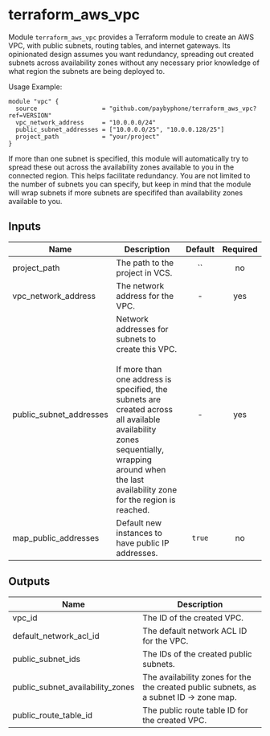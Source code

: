 # terraform_aws_vpc

Module `terraform_aws_vpc` provides a Terraform module to create an AWS VPC,
with public subnets, routing tables, and internet gateways. Its
opinionated design assumes you want redundancy, spreading out created
subnets across availability zones without any necessary prior knowledge of
what region the subnets are being deployed to.

Usage Example:

    module "vpc" {
      source                  = "github.com/paybyphone/terraform_aws_vpc?ref=VERSION"
      vpc_network_address     = "10.0.0.0/24"
      public_subnet_addresses = ["10.0.0.0/25", "10.0.0.128/25"]
      project_path            = "your/project"
    }

If more than one subnet is specified, this module will automatically
try to spread these out across the availability zones available to you
in the connected region. This helps facilitate redundancy. You are not
limited to the number of subnets you can specify, but keep in mind that
the module will wrap subnets if more subnets are specififed than
availability zones available to you.



## Inputs

| Name | Description | Default | Required |
|------|-------------|:-----:|:-----:|
| project_path | The path to the project in VCS. | `` | no |
| vpc_network_address | The network address for the VPC. | - | yes |
| public_subnet_addresses | Network addresses for subnets to create this VPC.<br><br>If more than one address is specified, the subnets are created across all available availability zones sequentially, wrapping around when the last availability zone for the region is reached. | - | yes |
| map_public_addresses | Default new instances to have public IP addresses. | `true` | no |

## Outputs

| Name | Description |
|------|-------------|
| vpc_id | The ID of the created VPC. |
| default_network_acl_id | The default network ACL ID for the VPC. |
| public_subnet_ids | The IDs of the created public subnets. |
| public_subnet_availability_zones | The availability zones for the the created public subnets, as a subnet ID -> zone map. |
| public_route_table_id | The public route table ID for the created VPC. |

